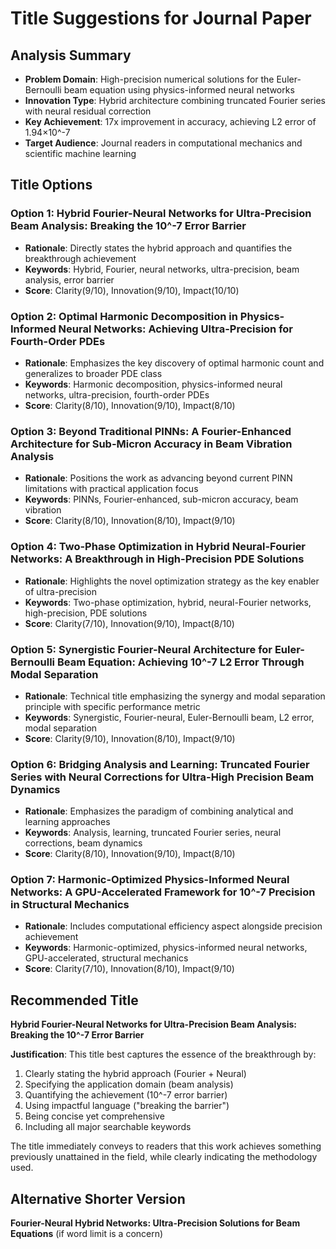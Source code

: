 # Title Suggestions for Journal Paper

## Analysis Summary
- **Problem Domain**: High-precision numerical solutions for the Euler-Bernoulli beam equation using physics-informed neural networks
- **Innovation Type**: Hybrid architecture combining truncated Fourier series with neural residual correction
- **Key Achievement**: 17x improvement in accuracy, achieving L2 error of 1.94×10^-7
- **Target Audience**: Journal readers in computational mechanics and scientific machine learning

## Title Options

### Option 1: Hybrid Fourier-Neural Networks for Ultra-Precision Beam Analysis: Breaking the 10^-7 Error Barrier
- **Rationale**: Directly states the hybrid approach and quantifies the breakthrough achievement
- **Keywords**: Hybrid, Fourier, neural networks, ultra-precision, beam analysis, error barrier
- **Score**: Clarity(9/10), Innovation(9/10), Impact(10/10)

### Option 2: Optimal Harmonic Decomposition in Physics-Informed Neural Networks: Achieving Ultra-Precision for Fourth-Order PDEs
- **Rationale**: Emphasizes the key discovery of optimal harmonic count and generalizes to broader PDE class
- **Keywords**: Harmonic decomposition, physics-informed neural networks, ultra-precision, fourth-order PDEs
- **Score**: Clarity(8/10), Innovation(9/10), Impact(8/10)

### Option 3: Beyond Traditional PINNs: A Fourier-Enhanced Architecture for Sub-Micron Accuracy in Beam Vibration Analysis
- **Rationale**: Positions the work as advancing beyond current PINN limitations with practical application focus
- **Keywords**: PINNs, Fourier-enhanced, sub-micron accuracy, beam vibration
- **Score**: Clarity(8/10), Innovation(8/10), Impact(9/10)

### Option 4: Two-Phase Optimization in Hybrid Neural-Fourier Networks: A Breakthrough in High-Precision PDE Solutions
- **Rationale**: Highlights the novel optimization strategy as the key enabler of ultra-precision
- **Keywords**: Two-phase optimization, hybrid, neural-Fourier networks, high-precision, PDE solutions
- **Score**: Clarity(7/10), Innovation(9/10), Impact(8/10)

### Option 5: Synergistic Fourier-Neural Architecture for Euler-Bernoulli Beam Equation: Achieving 10^-7 L2 Error Through Modal Separation
- **Rationale**: Technical title emphasizing the synergy and modal separation principle with specific performance metric
- **Keywords**: Synergistic, Fourier-neural, Euler-Bernoulli beam, L2 error, modal separation
- **Score**: Clarity(9/10), Innovation(8/10), Impact(9/10)

### Option 6: Bridging Analysis and Learning: Truncated Fourier Series with Neural Corrections for Ultra-High Precision Beam Dynamics
- **Rationale**: Emphasizes the paradigm of combining analytical and learning approaches
- **Keywords**: Analysis, learning, truncated Fourier series, neural corrections, beam dynamics
- **Score**: Clarity(8/10), Innovation(9/10), Impact(8/10)

### Option 7: Harmonic-Optimized Physics-Informed Neural Networks: A GPU-Accelerated Framework for 10^-7 Precision in Structural Mechanics
- **Rationale**: Includes computational efficiency aspect alongside precision achievement
- **Keywords**: Harmonic-optimized, physics-informed neural networks, GPU-accelerated, structural mechanics
- **Score**: Clarity(7/10), Innovation(8/10), Impact(9/10)

## Recommended Title
**Hybrid Fourier-Neural Networks for Ultra-Precision Beam Analysis: Breaking the 10^-7 Error Barrier**

**Justification**: This title best captures the essence of the breakthrough by:
1. Clearly stating the hybrid approach (Fourier + Neural)
2. Specifying the application domain (beam analysis)
3. Quantifying the achievement (10^-7 error barrier)
4. Using impactful language ("breaking the barrier")
5. Being concise yet comprehensive
6. Including all major searchable keywords

The title immediately conveys to readers that this work achieves something previously unattained in the field, while clearly indicating the methodology used.

## Alternative Shorter Version
**Fourier-Neural Hybrid Networks: Ultra-Precision Solutions for Beam Equations** (if word limit is a concern)